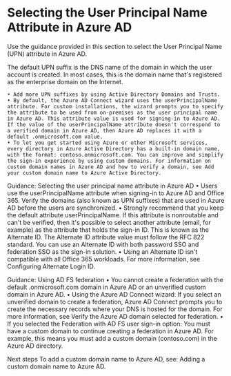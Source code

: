 # Selecting the User Principal Name Attribute in Azure AD

Use the guidance provided in this section to select the User Principal Name (UPN) attribute in Azure AD.

The default UPN suffix is the DNS name of the domain in which the user account is created. In most cases, this is the domain name that's registered as the enterprise domain on the Internet. 

	• Add more UPN suffixes by using Active Directory Domains and Trusts.
	• By default, the Azure AD Connect wizard uses the userPrincipalName attribute. For custom installations, the wizard prompts you to specify the attribute to be used from on-premises as the user principal name in Azure AD. This attribute value is used for signing-in to Azure AD. If the value of the userPrincipalName attribute doesn't correspond to a verified domain in Azure AD, then Azure AD replaces it with a default .onmicrosoft.com value.
	• To let you get started using Azure or other Microsoft services, every directory in Azure Active Directory has a built-in domain name, with the format: contoso.onmicrosoft.com. You can improve and simplify the sign-in experience by using custom domains. For information on custom domain names in Azure AD and how to verify a domain, see Add your custom domain name to Azure Active Directory.


Guidance:  Selecting the user principal name attribute in Azure AD
	• Users use the userPrincipalName attribute when signing-in to Azure AD and Office 365. Verify the domains (also known as UPN suffixes) that are used in Azure AD before the users are synchronized.
	• Strongly recommend that you keep the default attribute userPrincipalName. If this attribute is nonroutable and can't be verified, then it's possible to select another attribute (email, for example) as the attribute that holds the sign-in ID. This is known as the Alternate ID. The Alternate ID attribute value must follow the RFC 822 standard. You can use an Alternate ID with both password SSO and federation SSO as the sign-in solution.
	• Using an Alternate ID isn't compatible with all Office 365 workloads. For more information, see Configuring Alternate Login ID.

Guidance:  Using AD FS federation
	• You cannot create a federation with the default .onmicrosoft.com domain in Azure AD or an unverified custom domain in Azure AD. 
	• Using the Azure AD Connect wizard:  If you select an unverified domain to create a federation, Azure AD Connect prompts you to create the necessary records where your DNS is hosted for the domain. For more information, see Verify the Azure AD domain selected for federation.
	• If you selected the Federation with AD FS user sign-in option:  You must have a custom domain to continue creating a federation in Azure AD. For example, this means you must add a custom domain (contoso.com) in the Azure AD directory.


Next steps 
To add a custom domain name to Azure AD, see: Adding a custom domain name to Azure AD.
